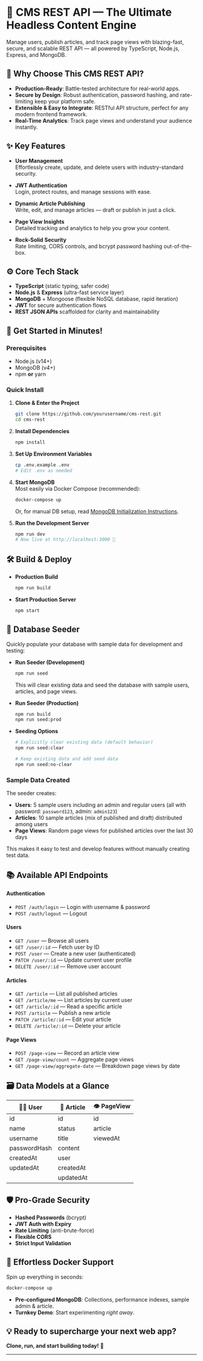 # 🚀 **CMS REST API — The Ultimate Headless Content Engine**

Manage users, publish articles, and track page views with blazing-fast, secure, and scalable REST API — all powered by TypeScript, Node.js, Express, and MongoDB.

## 🎯 Why Choose This CMS REST API?

- **Production-Ready**: Battle-tested architecture for real-world apps.
- **Secure by Design**: Robust authentication, password hashing, and rate-limiting keep your platform safe.
- **Extensible & Easy to Integrate**: RESTful API structure, perfect for any modern frontend framework.
- **Real-Time Analytics**: Track page views and understand your audience instantly.

## ✨ **Key Features**

- **User Management**  
  Effortlessly create, update, and delete users with industry-standard security.

- **JWT Authentication**  
  Login, protect routes, and manage sessions with ease.

- **Dynamic Article Publishing**  
  Write, edit, and manage articles — draft or publish in just a click.

- **Page View Insights**  
  Detailed tracking and analytics to help you grow your content.

- **Rock-Solid Security**  
  Rate limiting, CORS controls, and bcrypt password hashing out-of-the-box.

## ⚙️ **Core Tech Stack**

- **TypeScript** (static typing, safer code)
- **Node.js** & **Express** (ultra-fast service layer)
- **MongoDB** + Mongoose (flexible NoSQL database, rapid iteration)
- **JWT** for secure authentication flows
- **REST JSON APIs** scaffolded for clarity and maintainability

## 🚦 **Get Started in Minutes!**

### Prerequisites

- Node.js (v14+)
- MongoDB (v4+)
- npm **or** yarn

### Quick Install

1. **Clone & Enter the Project**
    ```bash
    git clone https://github.com/yourusername/cms-rest.git
    cd cms-rest
    ```

2. **Install Dependencies**
    ```bash
    npm install
    ```

3. **Set Up Environment Variables**
    ```bash
    cp .env.example .env
    # Edit .env as needed
    ```

4. **Start MongoDB**  
   Most easily via Docker Compose (recommended):
    ```bash
    docker-compose up
    ```
   Or, for manual DB setup, read [MongoDB Initialization Instructions](MONGODB_INIT_INSTRUCTIONS.md).

5. **Run the Development Server**
    ```bash
    npm run dev
    # Now live at http://localhost:3000 🚀
    ```

## 🛠️ **Build & Deploy**

- **Production Build**
    ```bash
    npm run build
    ```
- **Start Production Server**
    ```bash
    npm start
    ```

## 🌱 **Database Seeder**

Quickly populate your database with sample data for development and testing:

- **Run Seeder (Development)**
    ```bash
    npm run seed
    ```
    This will clear existing data and seed the database with sample users, articles, and page views.

- **Run Seeder (Production)**
    ```bash
    npm run build
    npm run seed:prod
    ```

- **Seeding Options**
    ```bash
    # Explicitly clear existing data (default behavior)
    npm run seed:clear
    
    # Keep existing data and add seed data
    npm run seed:no-clear
    ```

### Sample Data Created

The seeder creates:

- **Users**: 5 sample users including an admin and regular users (all with password: `password123`, admin: `admin123`)
- **Articles**: 10 sample articles (mix of published and draft) distributed among users
- **Page Views**: Random page views for published articles over the last 30 days

This makes it easy to test and develop features without manually creating test data.

## 📚 **Available API Endpoints**

#### **Authentication**
- `POST /auth/login` — Login with username & password
- `POST /auth/logout` — Logout

#### **Users**
- `GET /user` — Browse all users
- `GET /user/:id` — Fetch user by ID
- `POST /user` — Create a new user (authenticated)
- `PATCH /user/:id` — Update current user profile
- `DELETE /user/:id` — Remove user account

#### **Articles**
- `GET /article` — List all published articles
- `GET /article/me` — List articles by current user
- `GET /article/:id` — Read a specific article
- `POST /article` — Publish a new article
- `PATCH /article/:id` — Edit your article
- `DELETE /article/:id` — Delete your article

#### **Page Views**
- `POST /page-view` — Record an article view
- `GET /page-view/count` — Aggregate page views
- `GET /page-view/aggregate-date` — Breakdown page views by date

## 🗃️ **Data Models at a Glance**

| 🧑‍💻 **User**     | 📄 **Article**     | 👁️ **PageView**     |
|-------------|------------------|------------------|
| id          | id               | id               |
| name        | status           | article          |
| username    | title            | viewedAt         |
| passwordHash| content          |                  |
| createdAt   | user             |                  |
| updatedAt   | createdAt        |                  |
|             | updatedAt        |                  |

## 🛡️ **Pro-Grade Security**

- **Hashed Passwords** (bcrypt)
- **JWT Auth with Expiry**
- **Rate Limiting** (anti-brute-force)
- **Flexible CORS**
- **Strict Input Validation**

## 🐳 **Effortless Docker Support**

Spin up everything in seconds:
```bash
docker-compose up
```
- **Pre-configured MongoDB**: Collections, performance indexes, sample admin & article.
- **Turnkey Demo**: Start experimenting *right away*.

## 💡 Ready to supercharge your next web app?
**Clone, run, and start building today!** 🚀

---
